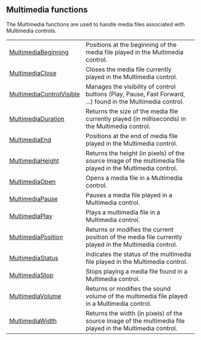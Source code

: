 


## Multimedia functions
			



<a name="NOTE1"></a>
<a name="NOTE1_1"></a>


The Multimedia functions are used to handle media files associated with Multimedia controls. 



|   |   |
| --- | --- |
| [MultimediaBeginning](../WDLang1/1000017204.md) | Positions at the beginning of the media file played in the Multimedia control. |
| [MultimediaClose](../WDLang1/1000017205.md) | Closes the media file currently played in the Multimedia control. |
| [MultimediaControlVisible](../WDLang1/1000019973.md) | Manages the visibility of control buttons (Play, Pause, Fast Forward, ...) found in the Multimedia control. |
| [MultimediaDuration](../WDLang1/1000017211.md) | Returns the size of the media file currently played (in milliseconds) in the Multimedia control. |
| [MultimediaEnd](../WDLang1/1000017209.md) | Positions at the end of media file played in the Multimedia control. |
| [MultimediaHeight](../WDLang1/1000017212.md) | Returns the height (in pixels) of the source image of the multimedia file played in the Multimedia control. |
| [MultimediaOpen](../WDLang1/1000017206.md) | Opens a media file in a Multimedia control. |
| [MultimediaPause](../WDLang1/1000017207.md) | Pauses a media file played in a Multimedia control. |
| [MultimediaPlay](../WDLang1/1000017202.md) | Plays a multimedia file in a Multimedia control. |
| [MultimediaPosition](../WDLang1/1000017210.md) | Returns or modifies the current position of the media file currently played in the Multimedia control. |
| [MultimediaStatus](../WDLang1/1000017214.md) | Indicates the status of the multimedia file played in the Multimedia control. |
| [MultimediaStop](../WDLang1/1000017203.md) | Stops playing a media file found in a Multimedia control. |
| [MultimediaVolume](../WDLang1/1000017208.md) | Returns or modifies the sound volume of the multimedia file played in a Multimedia control. |
| [MultimediaWidth](../WDLang1/1000017213.md) | Returns the width (in pixels) of the source image of the multimedia file played in the Multimedia control. |






